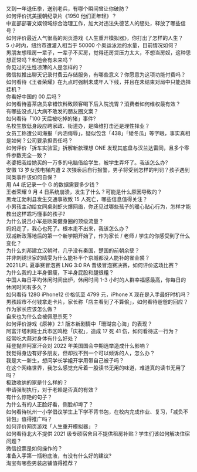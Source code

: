 又到一年退伍季，送别老兵，有哪个瞬间曾让你破防？  
如何评价抗美援朝纪录片《1950 他们正年轻》？  
中宣部部署文娱领域综合治理工作，加大对违法失德艺人的惩处，释放了哪些信号？  
如何评价最近人气很高的网页游戏《人生重开模拟器》，你打出了怎样的人生？  
5 小时内，纽约市遭灌入相当于 50000 个奥运泳池的水量，目前情况如何？  
男朋友想租房一辈子，一辈子不买房，觉得还房贷压力太大，不想当房奴，这种思想正常吗？和他会有未来吗？  
你见过的生性凉薄的人是怎样的？  
微信拟推出聊天记录付费云存储服务，有哪些意义？你愿意为这项功能付费吗？  
如何看待《王者荣耀》在九点时强制未成年人下线，并且在未结束对局中只能选择挂机？  
你看好中国的 00 后吗？  
如何看待喜茶店员拿错饮料致顾客喝下后入院洗胃？消费者如何维权最有效？  
有哪些没点儿大病不敢发的朋友圈文案？  
如何看待「100 天后被吃掉的猪」事件?  
名校生放低身段应聘家政、街道办，是降维打击还是理性择业？  
女员工称遭公司海报「内涵侮辱」，疑似包含「438」「矮冬瓜」等字眼，事实真相是如何？公司要承担责任吗？  
如何评价「拆车实验室」拆解新款理想 ONE 发现其底盘与汉兰达雷同，且多个零件参数完全一致？  
老婆把我给她买的一万多的电脑借给学生，被学生弄坏了。我该怎么办?  
安徽 13 岁女孩电梯内遭 2 次猥亵后自行报警，男子将受到怎样的判罚？孩子遇到同类事件该如何自保？  
用 A4 纸记录一个 G 的数据需要多少钱？  
王者荣耀 9 月 4 日系统崩溃，发生了什么？可能是什么原因导致的？  
黑龙江勃利县发生交通事故致 15 人死亡，哪些信息值得关注？  
小男孩主动给女同桌剥虾火爆网络，你还见过哪些孩子的暖心贴心行为，怎样才能教出这样乖巧懂事的孩子?  
为什么说吕小军是欧美健身圈的顶级流量？  
妈妈走了，我心也死了。根本走不出来，我该怎么办？  
双减新政落地后的第一个新学期开始了，作为家长 / 老师 / 学生的你感受到了什么变化？  
为什么刘邦建立汉朝时，几乎没有秦国，楚国的前朝余孽？  
并非刺绣世家的晴雯为什么能补半个京城都没人能补的雀金裘？  
2021 LPL 夏季赛冒泡赛 LNG 3:0 RA 晋级冒泡赛决赛，如何评价这场比赛？  
为什么我的上半身很瘦，下半身屁股和腿很粗？  
中国人每日平均休闲时间出炉，休闲时间 1-3 小时的人群幸福感最高，你每日的休闲时间有多久？  
如何看待 128G iPhone12 价格低至 4799 元，iPhone X 现在是入手最好时机吗？  
男孩超市不付钱拿走卡片，家长称「店主看到了不算偷」，如何看待爸爸的回应？作为家长应该怎么做？  
自来也为什么会被佩恩杀死？  
如何评价游戏《原神》2.1 版本新剧情中「珊瑚宫心海」的表现？  
阿富汗塔利班士兵市区鸣枪「庆祝」，造成 17 死 41 伤，如何看待这一行为？  
经常吃大蒜对身体有什么好处？  
拜登抛弃阿富汗会对 2022 年美国国会中期选举造成什么影响？  
我觉得身边有好多朋友，但却找不到一个可以倾诉的人，怎么办？  
我是大一新生，想问学长学姐开学用带自己被子吗？  
在这个网络世界，我怎么感觉充斥着一股读书无用的味道，难道真的读书无用了吗？  
极致收纳的家是什么样的？  
申请强制执行，对于老赖是否真的有效？  
有什么惊艳的句子？  
为什么有的人正脸好看，侧脸却垮了？  
如何看待杭州一小学倡议学生上下学不背书包，在校内完成作业、复习，「减负不背包」值得推广吗？  
如何评价网页游戏「人生重开模拟器」？  
如何看待北大不提供 2021 级专硕宿舍且不提供租房补贴？学生们该如何解决住宿问题？  
微信投票是如何操作的？  
准备入手第一瓶粉底液，有没有什么好的建议?  
淘宝有哪些男装店铺值得推荐？  
